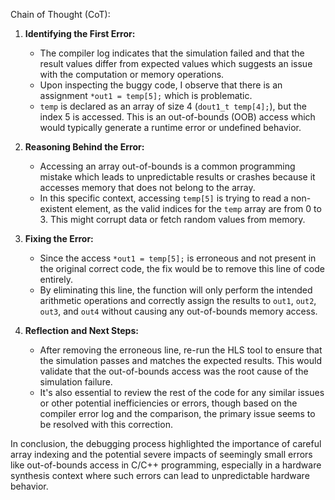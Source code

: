 Chain of Thought (CoT):

1. **Identifying the First Error:**
   - The compiler log indicates that the simulation failed and that the result values differ from expected values which suggests an issue with the computation or memory operations.
   - Upon inspecting the buggy code, I observe that there is an assignment `*out1 = temp[5];` which is problematic.
   - `temp` is declared as an array of size 4 (`dout1_t temp[4];`), but the index 5 is accessed. This is an out-of-bounds (OOB) access which would typically generate a runtime error or undefined behavior.

2. **Reasoning Behind the Error:**
   - Accessing an array out-of-bounds is a common programming mistake which leads to unpredictable results or crashes because it accesses memory that does not belong to the array.
   - In this specific context, accessing `temp[5]` is trying to read a non-existent element, as the valid indices for the `temp` array are from 0 to 3. This might corrupt data or fetch random values from memory.

3. **Fixing the Error:**
   - Since the access `*out1 = temp[5];` is erroneous and not present in the original correct code, the fix would be to remove this line of code entirely.
   - By eliminating this line, the function will only perform the intended arithmetic operations and correctly assign the results to `out1`, `out2`, `out3`, and `out4` without causing any out-of-bounds memory access.

4. **Reflection and Next Steps:**
   - After removing the erroneous line, re-run the HLS tool to ensure that the simulation passes and matches the expected results. This would validate that the out-of-bounds access was the root cause of the simulation failure.
   - It's also essential to review the rest of the code for any similar issues or other potential inefficiencies or errors, though based on the compiler error log and the comparison, the primary issue seems to be resolved with this correction.

In conclusion, the debugging process highlighted the importance of careful array indexing and the potential severe impacts of seemingly small errors like out-of-bounds access in C/C++ programming, especially in a hardware synthesis context where such errors can lead to unpredictable hardware behavior.